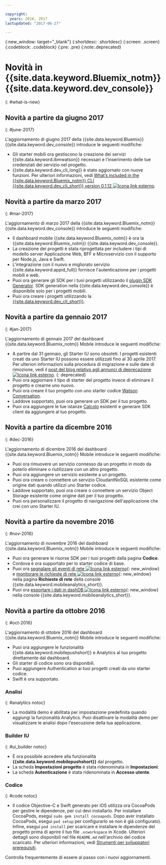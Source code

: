 ```yaml
---

copyright:
  years: 2016, 2017
lastupdated: "2017-06-27"

---
```

{:new_window: target="_blank"}
{:shortdesc: .shortdesc}
{:screen: .screen}
{:codeblock: .codeblock}
{:pre: .pre}
{:note:.deprecated}

# Novità in {{site.data.keyword.Bluemix_notm}} {{site.data.keyword.dev_console}}
{: #what-is-new}


## Novità a partire da giugno 2017 
{: #june-2017}

L'aggiornamento di giugno 2017 della {{site.data.keyword.Bluemix}} {{site.data.keyword.dev_console}} introduce le seguenti modifiche: 

   * Gli starter mobili ora gestiscono la creazione dei servizi {{site.data.keyword.ibmwatson}} necessari e l'inserimento delle tue credenziali del servizio nel progetto.
   * {{site.data.keyword.dev_cli_long}} è stato aggiornato con nuove funzioni. Per ulteriori informazioni, vedi [What’s included in the {{site.data.keyword.Bluemix_notm}} CLI {{site.data.keyword.dev_cli_short}} version 0.1.12 ![Icona link esterno](../icons/launch-glyph.svg "Icona link esterno")](https://www.ibm.com/blogs/bluemix/2017/06/whats-included-bluemix-cli-developer-plug-version-0-1-12/ "Icona link esterno").

## Novità a partire da marzo 2017
{: #mar-2017}

L'aggiornamento di marzo 2017 della {{site.data.keyword.Bluemix_notm}} {{site.data.keyword.dev_console}} introduce le seguenti modifiche:

   * Il dashboard mobile {{site.data.keyword.Bluemix_notm}} è ora la {{site.data.keyword.Bluemix_notm}} {{site.data.keyword.dev_console}}.
   * La creazione dei progetti è stata riprogettata per includere i tipi di modello server Applicazione Web, BFF e Microservizio con il supporto per Node.js, Java e Swift.
   * L'integrazione con il nuovo e migliorato servizio {{site.data.keyword.appid_full}} fornisce l'autenticazione per i progetti mobili e web.
   * Puoi ora generare gli SDK per i tuoi progetti utilizzando il [plugin SDK Generator](sdk_cli.html). SDK generation nella {{site.data.keyword.dev_console}} è disponibile solo per i progetti mobili.
   * Puoi ora creare i progetti utilizzando la [{{site.data.keyword.dev_cli_short}}](dev_cli.html).


## Novità a partire da gennaio 2017
{: #jan-2017}

L'aggiornamento di gennaio 2017 del dashboard {{site.data.keyword.Bluemix_notm}} Mobile introduce le seguenti modifiche:

   * A partire dal 31 gennaio, gli Starter IU sono obsoleti. I progetti esistenti creati da uno Starter IU possono essere utilizzati fino al 30 aprile 2017. Per ulteriori informazioni sulla procedura di migrazione e sulle date di rimozione, vedi il [post del blog relativo agli annunci di deprecazione ![Icona link esterno](../icons/launch-glyph.svg "Icona link esterno")](https://www.ibm.com/blogs/bluemix/2017/01/bluemix-mobile-dashboard-update/ "Icona link esterno").
{: deprecated}
   * Puoi ora aggiornare il tipo di starter del progetto invece di eliminare il progetto e crearne uno nuovo.
   * Puoi ora creare il tuo progetto con uno starter codice [Watson Conversation](tutorial_conversation.html).
   * Laddove supportato, puoi ora generare un SDK per il tuo progetto.
   * Puoi ora aggiungere le tue istanze [Calcolo](sdk_compute.html) esistenti e generare SDK client da aggiungere al tuo progetto.


## Novità a partire da dicembre 2016
{: #dec-2016}

L'aggiornamento di dicembre 2016 del dashboard {{site.data.keyword.Bluemix_notm}} Mobile introduce le seguenti modifiche:

   * Puoi ora rimuovere un servizio connesso da un progetto in modo da poterlo eliminare o riutilizzare con un altro progetto. 
   * Puoi ora aggiungere un servizio esistente a un progetto.
   * Puoi ora creare o connettere un servizio CloudantNoSQL esistente come origine dati quando utilizzi uno Starter codice.
   * Laddove supportato, puoi ora creare o connettere un servizio Object Storage esistente come origine dati per il tuo progetto.
   * Puoi ora personalizzare il progetto di navigazione dell'applicazione che crei con uno Starter IU. 
   

## Novità a partire da novembre 2016
{: #nov-2016}

L'aggiornamento di novembre 2016 del dashboard {{site.data.keyword.Bluemix_notm}} Mobile introduce le seguenti modifiche:

   * Puoi ora generare le risorse SDK per i tuoi progetti dalla pagina **Codice**.
   * Cordova è ora supportato per lo starter codice di base.
   * Puoi ora [segnalare gli eventi di rete ![Icona link esterno](../icons/launch-glyph.svg "Icona link esterno")](/docs/services/mobileanalytics/sdk.html#network-requests "Icona link esterno"){: new_window} e [monitorare le richieste di rete ![Icona link esterno](../icons/launch-glyph.svg "Icona link esterno")](/docs/services/mobileanalytics/app-monitoring.html#monitor-network-requests "Icona link esterno"){: new_window} nella pagina **Richieste di rete** della console {{site.data.keyword.mobileanalytics_short}}.
   * Puoi ora [esportare i dati in dashDB ![Icona link esterno](../icons/launch-glyph.svg "Icona link esterno")](/docs/services/mobileanalytics/app-monitoring.html#dashdb "Icona link esterno"){: new_window} nella console {{site.data.keyword.mobileanalytics_short}}.


## Novità a partire da ottobre 2016
{: #oct-2016}

L'aggiornamento di ottobre 2016 del dashboard {{site.data.keyword.Bluemix_notm}} Mobile introduce le seguenti modifiche:

   * Puoi ora aggiungere le funzionalità {{site.data.keyword.mobilepushshort}} e Analytics al tuo progetto direttamente dal dashboard.
   * Gli starter di codice sono ora disponibili.
   * Puoi aggiungere Authentication ai tuoi progetti creati da uno starter codice.
   * Swift è ora supportato.


### Analisi
{: #analytics notoc}

   * La modalità demo è abilitata per impostazione predefinita quando aggiungi la funzionalità Analytics. Puoi disattivare la modalità demo per visualizzare le analisi dopo l'esecuzione della tua applicazione.


### Builder IU
{: #ui_builder notoc}

   * È ora possibile accedere alla funzionalità **{{site.data.keyword.mobilepushshort}}** dal progetto.
   * La scheda **Impostazioni progetto** è stata ridenominata in **Impostazioni**.
   * La scheda **Autenticazione** è stata ridenominata in **Accesso utente**.


### Codice
{: #code notoc}

   * Il codice Objective-C e Swift generato per iOS utilizza ora CocoaPods per gestire le dipendenze, per cui devi installarlo. Per installare CocoaPods, esegui `sudo gem install cocoapods`. Dopo aver installato CocoaPods, esegui `pod setup` per configurarlo se non è già configurato). Infine, esegui `pod install` per scaricare e installare le dipendenze del progetto prima di aprire il tuo file `.xcworkspace` in Xcode. Ulteriori dettagli sono disponibili nel file `README.md` nell'archivio del codice scaricato. Per ulteriori informazioni, vedi [Strumenti per sviluppatori prerequisiti](get_code.html#prereq-dev-tools).

Controlla frequentemente di essere al passo con i nuovi aggiornamenti.
